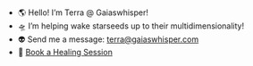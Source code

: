 - 🌎 Hello! I’m Terra @ Gaiaswhisper! 
- 🛸 I’m helping wake starseeds up to their multidimensionality!
- 👽 Send me a message: terra@gaiaswhisper.com
- 📅 [Book a Healing Session](https://cal.com/gaiaswhisper)

<!---
gaiaswhisper/gaiaswhisper is a ✨ special ✨ repository because its `README.md` (this file) appears on your GitHub profile.
You can click the Preview link to take a look at your changes.
--->
